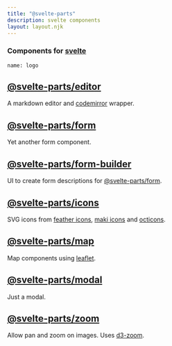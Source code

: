 ```yaml
---
title: "@svelte-parts"
description: svelte components
layout: layout.njk
---
```


### Components for [svelte](https://svelte.dev/)

```comp
name: logo
```

## [@svelte-parts/editor](/editor)

A markdown editor and [codemirror](https://codemirror.net/) wrapper.

## [@svelte-parts/form](/form)

Yet another form component.

## [@svelte-parts/form-builder](/form-builder)

UI to create form descriptions for [@svelte-parts/form](https://github.com/idris-maps/svelte-parts/tree/master/packages/form#svelte-partsform).

## [@svelte-parts/icons](/icons)

SVG icons from [feather icons](https://feathericons.com/), [maki icons](https://labs.mapbox.com/maki-icons/) and [octicons](https://primer.style/octicons/).

## [@svelte-parts/map](/map)

Map components using [leaflet](https://leafletjs.com/).

## [@svelte-parts/modal](/modal)

Just a modal.

## [@svelte-parts/zoom](/zoom)

Allow pan and zoom on images. Uses [d3-zoom](https://github.com/d3/d3-zoom).
